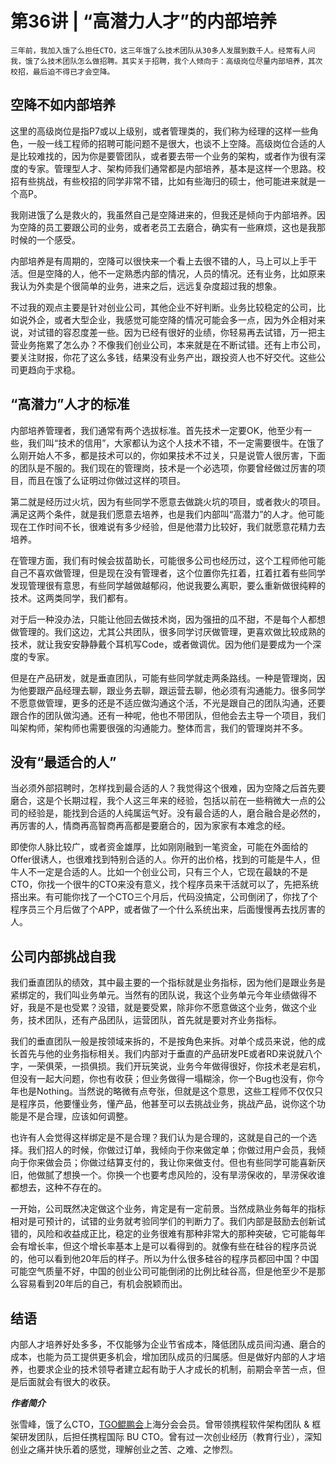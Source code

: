 # 第36讲 | “高潜力人才”的内部培养

    三年前，我加入饿了么担任CTO，这三年饿了么技术团队从30多人发展到数千人。经常有人问我，饿了么技术团队怎么做招聘。其实关于招聘，我个人倾向于：高级岗位尽量内部培养，其次校招，最后迫不得已才会空降。

## 空降不如内部培养

这里的高级岗位是指P7或以上级别，或者管理类的，我们称为经理的这样一些角色，一般一线工程师的招聘可能问题不是很大，也谈不上空降。高级岗位合适的人是比较难找的，因为你是要管团队，或者要去带一个业务的架构，或者作为很有深度的专家。管理型人才、架构师我们通常都是内部培养，基本是这样一个思路。校招有些挑战，有些校招的同学非常不错，比如有些海归的硕士，他可能进来就是一个高P。

我刚进饿了么是救火的，我虽然自己是空降进来的，但我还是倾向于内部培养。因为空降的员工要跟公司的业务，或者老员工去磨合，确实有一些麻烦，这也是我那时候的一个感受。

内部培养是有周期的，空降可以很快来一个看上去很不错的人，马上可以上手干活。但是空降的人，他不一定熟悉内部的情况，人员的情况。还有业务，比如原来我认为外卖是个很简单的业务，进来之后，远远复杂度超过我的想象。

不过我的观点主要是针对创业公司，其他企业不好判断。业务比较稳定的公司，比如说外企，或者大型企业，我感觉可能空降的情况可能会多一点，因为外企相对来说，对试错的容忍度差一些。因为已经有很好的业绩，你轻易再去试错，万一把主营业务拖累了怎么办？不像我们创业公司，本来就是在不断试错。还有上市公司，要关注财报，你花了这么多钱，结果没有业务产出，跟投资人也不好交代。这些公司更趋向于求稳。

## “高潜力”人才的标准

内部培养管理者，我们通常有两个选拔标准。首先技术一定要OK，他至少有一些，我们叫“技术的信用”，大家都认为这个人技术不错，不一定需要很牛。在饿了么刚开始人不多，都是技术可以的，你如果技术不过关，只是说管人很厉害，下面的团队是不服的。我们现在的管理岗，技术是一个必选项，你要曾经做过厉害的项目，而且在饿了么证明过你做过这样的项目。

第二就是经历过火坑，因为有些同学不愿意去做跳火坑的项目，或者救火的项目。满足这两个条件，就是我们愿意去培养，也是我们内部叫“高潜力”的人才。他可能现在工作时间不长，很难说有多少经验，但是他潜力比较好，我们就愿意花精力去培养。

在管理方面，我们有时候会拔苗助长，可能很多公司也经历过，这个工程师他可能自己不喜欢做管理，但是现在没有管理者，这个位置你先扛着，扛着扛着有些同学发现管理很有意思，有些同学越做越郁闷，他说我要么离职，要么重新做很纯粹的技术。这两类同学，我们都有。

对于后一种没办法，只能让他回去做技术岗，因为强扭的瓜不甜，不是每个人都想做管理的。我们这边，尤其公共团队，很多同学讨厌做管理，更喜欢做比较成熟的技术，就让我安安静静戴个耳机写Code，或者做调优。因为他们是要成为一个深度的专家。

但是在产品研发，就是垂直团队，可能有些同学就走两条路线。一种是管理岗，因为他要跟产品经理去聊，跟业务去聊，跟运营去聊，他必须有沟通能力。很多同学不愿意做管理，更多的还是不适应做沟通这个活，不光是跟自己的团队沟通，还要跟合作的团队做沟通。还有一种呢，他也不带团队，但他会去主导一个项目，我们叫架构师，架构师也需要很强的沟通能力。整体而言，我们的管理岗并不多。

## 没有“最适合的人”

当必须外部招聘时，怎样找到最合适的人？我觉得这个很难，因为空降之后首先要磨合，这是个长期过程，我个人这三年来的经验，包括以前在一些稍微大一点的公司的经验是，能找到合适的人纯属运气好。没有最合适的人，磨合融合是必然的，再厉害的人，情商再高智商再高都是要磨合的，因为家家有本难念的经。

即使你人脉比较广，或者资金雄厚，比如刚刚融到一笔资金，可能在外面给的Offer很诱人，也很难找到特别合适的人。你开的出价格，找到的可能是牛人，但牛人不一定是合适的人。比如一个创业公司，只有三个人，它现在最缺的不是CTO，你找一个很牛的CTO来没有意义，找个程序员来干活就可以了，先把系统搭出来。有可能你找了一个CTO三个月后，代码没搞定，公司倒闭了，你找了个程序员三个月后做了个APP，或者做了一个什么系统出来，后面慢慢再去找厉害的人。

## 公司内部挑战自我

我们垂直团队的绩效，其中最主要的一个指标就是业务指标，因为他们是跟业务是紧绑定的，我们叫业务单元。当然有的团队说，我这个业务单元今年业绩做得不好，我是不是也受累？没错，就是要受累，除非你不愿意做这个业务，做这个业务，技术团队，还有产品团队，运营团队，首先就是要对齐业务指标。

我们的垂直团队一般是按领域来拆的，不是按角色来拆。对单个成员来说，他的成长首先与他的业务指标相关。我们内部对于垂直的产品研发PE或者RD来说就八个字，一荣俱荣，一损俱损。我们开玩笑说，业务今年做得很好，你技术老是宕机，但没有一起大问题，你也有收获；但业务做得一塌糊涂，你一个Bug也没有，你今年也是Nothing。当然说的略微有点夸张，但就是这个意思，这些工程师不仅仅只是程序员，他要懂业务，懂产品，他甚至可以去挑战业务，挑战产品，说你这个功能是不是合理，应该如何调整。

也许有人会觉得这样绑定是不是合理？我们认为是合理的，这就是自己的一个选择。我们招人的时候，你做过订单，我倾向于你来做定单；你做过用户会员，我倾向于你来做会员；你做过结算支付的，我让你来做支付。但也有些同学可能喜新厌旧，他做腻了想换一个。你换一个也要考虑风险的，没有旱涝保收的，旱涝保收谁都想去，这种不存在的。

一开始，公司既然决定做这个业务，肯定是有一定前景。当然成熟业务每年的指标相对是可预计的，试错的业务就考验同学们的判断力了。我们内部是鼓励去创新试错的，风险和收益成正比，稳定的业务很难有那种非常大的那种突破，它可能每年会有增长率，但这个增长率基本上是可以看得到的。就像有些在硅谷的程序员说的，他可以看到他20年后的样子。所以为什么很多硅谷的程序员都回中国？中国可能空气质量不好，中国的创业公司可能倒闭的比例比硅谷高，但是他至少不是那么容易看到20年后的自己，有机会脱颖而出。

## 结语

内部人才培养好处多多，不仅能够为企业节省成本，降低团队成员间沟通、磨合的成本，也能为员工提供更多机会，增加团队成员的归属感。但是做好内部的人才培养，也要求企业的技术领导者建立起有助于人才成长的机制，前期会辛苦一点，但是后面就会有很大的收获。

_**作者简介**_

张雪峰，饿了么CTO，[TGO鲲鹏会](https://tgo.geekbang.org)上海分会会员。曾带领携程软件架构团队 & 框架研发团队，后担任携程国际 BU CTO。曾有过一次创业经历（教育行业），深知创业之痛并快乐着的感觉，理解创业之苦、之难、之惨烈。
    